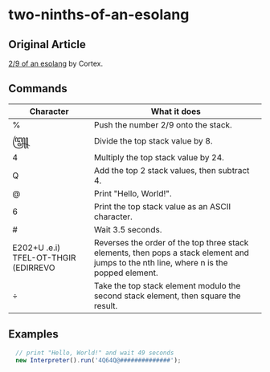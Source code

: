 # two-ninths-of-an-esolang

## Original Article

[2/9 of an esolang](https://esolangs.org/wiki/2/9_of_an_esolang) by Cortex.

## Commands

|Character|What it does|
|----|----|
|%|Push the number 2/9 onto the stack.|
|꧅|Divide the top stack value by 8.|
|4|Multiply the top stack value by 24.|
|Q|Add the top 2 stack values, then subtract 4.|
|@|Print "Hello, World!".|
|6|Print the top stack value as an ASCII character.|
|#|Wait 3.5 seconds.|
|‮ (i.e. U+202E RIGHT-TO-LEFT OVERRIDE)|Reverses the order of the top three stack elements, then pops a stack element and jumps to the nth line, where n is the popped element.|
|÷|Take the top stack element modulo the second stack element, then square the result.|

## Examples

```typescript
  // print "Hello, World!" and wait 49 seconds
  new Interpreter().run('4Q64Q@##############');
```
